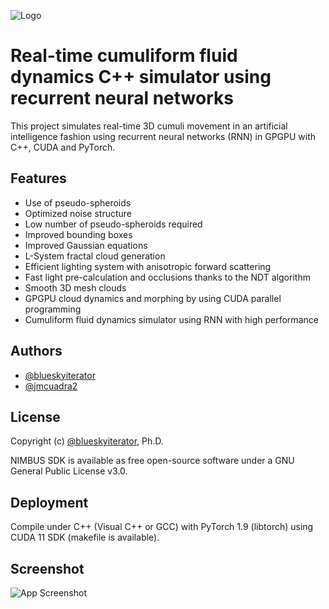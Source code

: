 ![Logo](http://www.isometrica.net/thesis/images/logo.png) 

# Real-time cumuliform fluid dynamics C++ simulator using recurrent neural networks 

This project simulates real-time 3D cumuli movement in an artificial intelligence fashion using recurrent neural networks (RNN) in GPGPU with C++, CUDA and PyTorch.

## Features

- Use of pseudo-spheroids
- Optimized noise structure
- Low number of pseudo-spheroids required
- Improved bounding boxes
- Improved Gaussian equations
- L-System fractal cloud generation
- Efficient lighting system with anisotropic forward scattering
- Fast light pre-calculation and occlusions thanks to the NDT algorithm
- Smooth 3D mesh clouds
- GPGPU cloud dynamics and morphing by using CUDA parallel programming
- Cumuliform fluid dynamics simulator using RNN with high performance 


## Authors

- [@blueskyiterator](https://www.github.com/blueskyiterator)
- [@jmcuadra2](https://github.com/jmcuadra2) 

## License

Copyright (c) [@blueskyiterator](https://www.github.com/blueskyiterator), Ph.D.

NIMBUS SDK is available as free open-source software under a GNU General Public License v3.0.

## Deployment

Compile under C++ (Visual C++ or GCC) with PyTorch 1.9 (libtorch) using CUDA 11 SDK (makefile is available).

## Screenshot

![App Screenshot](http://www.isometrica.net/thesis/images/image1.jpg)


